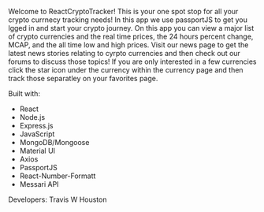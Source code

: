 Welcome to ReactCryptoTracker! This is your one spot stop for all your crypto currnecy tracking needs! In this app we use passportJS to get you lgged in and start your crypto journey. On this app you can view a major list of crypto currencies and the real time prices, the 24 hours percent change, MCAP, and the all time low and high prices. Visit our news page to get the latest news stories relating to cyrpto currencies and then check out our forums to discuss those topics! If you are only interested in a few currencies click the star icon under the currency within the currency page and then track those separatley on your favorites page.

Built with:
- React
- Node.js
- Express.js
- JavaScript
- MongoDB/Mongoose
- Material UI
- Axios
- PassportJS
- React-Number-Formatt
- Messari API

Developers:
Travis W Houston
